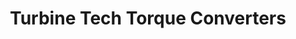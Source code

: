 ---
title: "Turbine Tech Torque Converters"
url: /wayne/turbine-tech-torque-converters/
shop: Autowerkstatt
---